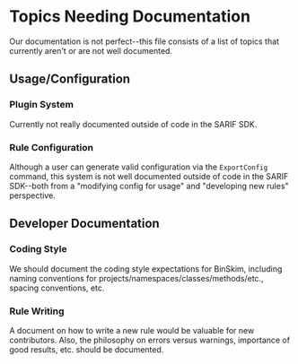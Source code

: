 # Topics Needing Documentation

Our documentation is not perfect--this file consists of a list of topics that currently aren't or are not well documented.

## Usage/Configuration

### Plugin System

Currently not really documented outside of code in the SARIF SDK.

### Rule Configuration

Although a user can generate valid configuration via the `ExportConfig` command, this system is not well documented outside of code in the SARIF SDK--both from a "modifying config for usage" and "developing new rules" perspective.

## Developer Documentation

### Coding Style

We should document the coding style expectations for BinSkim, including naming conventions for projects/namespaces/classes/methods/etc., spacing conventions, etc.

### Rule Writing

A document on how to write a new rule would be valuable for new contributors.  Also, the philosophy on errors versus warnings, importance of good results, etc. should be documented.